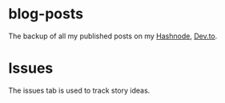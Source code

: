 # blog-posts
The backup of all my published posts on my [Hashnode](https://blog.seancoughlin.me), [Dev.to](https://dev.to/scc33).

# Issues
The issues tab is used to track story ideas.
